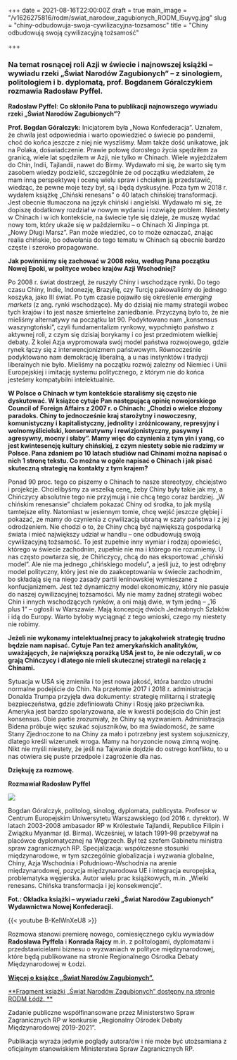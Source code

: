 +++
date = 2021-08-16T22:00:00Z
draft = true
main_image = "/v1626275816/rodm/swiat_narodow_zagubionych_RODM_l5uyvg.jpg"
slug = "chiny-odbudowuja-swoja-cywilizacyjna-tozsamosc"
title = "Chiny odbudowują swoją cywilizacyjną tożsamość"

+++
### **Na temat rosnącej roli Azji w świecie i najnowszej książki – wywiadu rzeki „Świat Narodów Zagubionych” – z sinologiem, politologiem i b. dyplomatą, prof. Bogdanem Góralczykiem rozmawia Radosław Pyffel.**

**Radosław Pyffel**: **Co skłoniło Pana to publikacji najnowszego wywiadu rzeki „Świat Narodów Zagubionych”?**

**Prof. Bogdan Góralczyk:** Inicjatorem była „Nowa Konfederacja”. Uznałem, że chwila jest odpowiednia i warto opowiedzieć o świecie po pandemii, choć do końca jeszcze z niej nie wyszliśmy. Mam także dość unikatowe, jak na Polaka, doświadczenie. Prawie połowę dorosłego życia spędziłem za granicą, wiele lat spędziłem w Azji, nie tylko w Chinach. Wiele wyjeżdżałem do Chin, Indii, Tajlandii, nawet do Birmy. Wydawało mi się, że warto się tym zasobem wiedzy podzielić, szczególnie że od początku wiedziałem, że mam inną perspektywę i ocenę wielu spraw i chciałem ją przedstawić, wiedząc, że pewne moje tezy był, są i będą dyskusyjne. Poza tym w 2018 r. wydałem książkę „Chiński renesans” o 40 latach chińskiej transformacji. Jest obecnie tłumaczona na język chiński i angielski. Wydawało mi się, że dopiszę dodatkowy rozdział w nowym wydaniu i rozwiążę problem. Niestety w Chinach i w ich kontekście, na świecie tyle się dzieje, że muszę wydać nowy tom, który ukaże się w październiku – o Chinach Xi Jinpinga pt. „Nowy Długi Marsz”. Pan może wiedzieć, co to może oznaczać, znając realia chińskie, bo odwołania do tego tematu w Chinach są obecnie bardzo częste i szeroko propagowane.

**Jak powinniśmy się zachować w 2008 roku, według Pana początku Nowej Epoki, w polityce wobec krajów Azji Wschodniej?**

Po 2008 r. świat dostrzegł, że ruszyły Chiny i wschodzące rynki. Do tego czasu Chiny, Indie, Indonezję, Brazylię, czy Turcję pakowaliśmy do jednego koszyka, jako III świat. Po tym czasie pojawiło się określenie _emerging markets_ (z ang. rynki wschodzące). My do dzisiaj nie mamy strategii wobec tych krajów i to jest nasze śmiertelne zaniedbanie. Przyczyną było to, że nie mieliśmy alternatywy na początku lat 90. Podyktowano nam „konsensus waszyngtoński”, czyli fundamentalizm rynkowy, wypchnięto państwo z aktywnej roli, z czym się dzisiaj borykamy i co jest przedmiotem wielkiej debaty. Z kolei Azja wypromowała swój model państwa rozwojowego, gdzie rynek łączy się z interwencjonizmem państwowym. Równocześnie podyktowano nam demokrację liberalną, a u nas instynktów i tradycji liberalnych nie było. Mieliśmy na początku rozwój zależny od Niemiec i Unii Europejskiej i imitację systemu politycznego, z którym nie do końca jesteśmy kompatybilni intelektualnie.

**W Polsce o Chinach w tym kontekście staraliśmy się często nie dyskutować. W książce cytuje Pan następującą opinię nowojorskiego Council of Foreign Affairs z 2007 r. o Chinach: „Chodzi o wielce złożony paradoks. Chiny to jednocześnie kraj starożytny i nowoczesny, komunistyczny i kapitalistyczny, jednolity i zróżnicowany, represyjny i wolnomyślicielski, konserwatywny i rewizjonistyczny, pasywny i agresywny, mocny i słaby”. Mamy więc do czynienia z tym yin i yang, co jest kwintesencję kultury chińskiej, z czym niestety sobie nie radzimy w Polsce. Pana zdaniem po 10 latach studiów nad Chinami można napisać o nich 1 stronę tekstu. Co można w ogóle napisać o Chinach i jak pisać skuteczną strategię na kontakty z tym krajem?**

Ponad 90 proc. tego co piszemy o Chinach to nasze stereotypy, chciejstwo i projekcje. Chcielibyśmy za wszelką cenę, żeby Chiny były takie jak my, a Chińczycy absolutnie tego nie przyjmują i nie chcą tego coraz bardziej. „W chińskim renesansie” chciałem pokazać Chiny od środka, to jak myślą tamtejsze elity. Natomiast w jesiennym tomie, chcę wejść jeszcze głębiej i pokazać, ze mamy do czynienia z cywilizacją ubraną w szaty państwa i z jej odrodzeniem. Nie chodzi o to, że Chiny chcą być największą gospodarką świata i mieć największy udział w handlu – one odbudowują swoją cywilizacyjną tożsamość. To jest zupełnie inny wymiar i rodzaj opowieści, którego w świecie zachodnim, zupełnie nie ma i którego nie rozumiemy. U nas często powtarza się, że Chińczycy, chcą do nas eksportować „chiński model”. Ale nie ma jednego „chińskiego modelu”, a jeśli już, to jest odrębny model polityczny, który jest nie do zaakceptowania w świecie zachodnim, bo składają się na niego zasady partii leninowskiej wymieszane z konfucjanizmem. Jest też dynamiczny model ekonomiczny, który nie pasuje do naszej cywilizacyjnej tożsamości. My nie mamy żadnej strategii wobec Chin i innych wschodzących rynków, a oni mają dwie, w tym jedną – „16 plus 1” – ogłosili w Warszawie. Mają koncepcję dwóch Jedwabnych Szlaków i idą do Europy. Warto byłoby wyciągnąć z tego wnioski, czego my niestety nie robimy.

**Jeżeli nie wykonamy intelektualnej pracy to jakąkolwiek strategię trudno będzie nam napisać. Cytuje Pan też amerykańskich analityków, uważających, że największą porażką USA jest to, że nie odczytali, w co grają Chińczycy i dlatego nie mieli skutecznej strategii na relację z Chinami.**

Sytuacja w USA się zmieniła i to jest nowa jakość, która bardzo utrudni normalne podejście do Chin. Na przełomie 2017 i 2018 r. administracja Donalda Trumpa przyjęła dwa dokumenty: strategię militarną i strategię bezpieczeństwa, gdzie zdefiniowała Chiny i Rosję jako przeciwnika. Ameryka jest bardzo spolaryzowana, ale w kwestii podejścia do Chin jest konsensus. Obie partie zrozumiały, że Chiny są wyzwaniem. Administracja Bidena próbuje więc szukać sojuszników, bo ma świadomość, że same Stany Zjednoczone to na Chiny za mało i potrzebny jest system sojuszniczy, dlatego kreśli wizerunek wroga. Mamy na horyzoncie nową zimną wojnę. Nikt nie myśli niestety, że jeśli na Tajwanie dojdzie do ostrego konfliktu, to u nas otwiera się puste przedpole i zagrożenie dla nas.

**Dziękuję za rozmowę.**

**Rozmawiał Radosław Pyffel**

![](https://res.cloudinary.com/inspro/image/upload/v1607688824/rodm/bogdan-goralczyk_fu1zpi.jpg)

Bogdan Góralczyk, politolog, sinolog, dyplomata, publicysta. Profesor w Centrum Europejskim Uniwersytetu Warszawskiego (od 2016 r. dyrektor). W latach 2003-2008 ambasador RP w Królestwie Tajlandii, Republice Filipin i Związku Myanmar (d. Birma). Wcześniej, w latach 1991–98 przebywał na placówce dyplomatycznej na Węgrzech. Był też szefem Gabinetu ministra spraw zagranicznych RP. Specjalizacja: współczesne stosunki międzynarodowe, w tym szczególnie globalizacja i wyzwania globalne, Chiny, Azja Wschodnia i Południowo-Wschodnia na arenie międzynarodowej, pozycja międzynarodowa UE i integracja europejska, problematyka węgierska. Autor wielu prac książkowych, m.in. „Wielki renesans. Chińska transformacja i jej konsekwencje”.

**Fot.: Okładka książki – wywiadu rzeki „Świat Narodów Zagubionych” Wydawnictwa Nowej Konfederacji.** 

{{< youtube B-KelWnXeU8 >}}

Rozmowa stanowi premierę nowego, comiesięcznego cyklu wywiadów **Radosława Pyffela** i **Konrada Rajcy** m.in. z politologami, dyplomatami i przedstawicielami biznesu o wyzwaniach w polityce międzynarodowej, które będą publikowane na stronie Regionalnego Ośrodka Debaty Międzynarodowej w Łodzi.

[**Więcej o książce „Świat Narodów Zagubionych”.**](https://nowakonfederacja.pl/produkt/swiat-narodow-zagubionych/ "https://nowakonfederacja.pl/produkt/swiat-narodow-zagubionych/")

[**Fragment książki „Świat Narodów Zagubionych” dostępny na stronie RODM Łódź. **](https://www.rodm-lodz.pl/aktualnosci/b-goralczyk-n-kolodynska-magdziarz-swiat-narodow-zagubionych/ "https://www.rodm-lodz.pl/aktualnosci/b-goralczyk-n-kolodynska-magdziarz-swiat-narodow-zagubionych/")

Zadanie publiczne współfinansowane przez Ministerstwo Spraw Zagranicznych RP w konkursie „Regionalny Ośrodek Debaty Międzynarodowej 2019-2021”.

Publikacja wyraża jedynie poglądy autora/ów i nie może być utożsamiana z oficjalnym stanowiskiem Ministerstwa Spraw Zagranicznych RP.